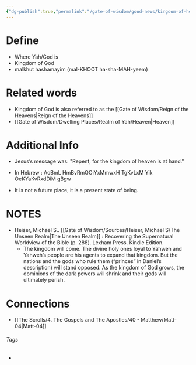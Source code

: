 ```yaml
---
{"dg-publish":true,"permalink":"/gate-of-wisdom/good-news/kingdom-of-heaven/","tags":["#GateWisdom","#KingdomofHeaven","#GoodNews"]}
---
```


# Define
- Where Yah/God is
- Kingdom of God
- malkhut hashamayim (mal-KHOOT ha-sha-MAH-yeem)
# Related words
- Kingdom of God is also referred to as the [[Gate of Wisdom/Reign of the Heavens\|Reign of the Heavens]]
- [[Gate of Wisdom/Dwelling Places/Realm of Yah/Heaven\|Heaven]]

# Additional Info
- Jesus’s message was: "Repent, for the kingdom of heaven is at hand." 

- In Hebrew : AoBmL HmBvRmQOiYxMmwxH TgKvLxM Yik OeKYaKvRxdDiM gBgw

- It is not a future place, it is a present state of being.

# NOTES
- Heiser, Michael S.. [[Gate of Wisdom/Sources/Heiser, Michael S/The Unseen Realm\|The Unseen Realm]] : Recovering the Supernatural Worldview of the Bible (p. 288). Lexham Press. Kindle Edition. 
	- The kingdom will come. The divine holy ones loyal to Yahweh and Yahweh’s people are his agents to expand that kingdom. But the nations and the gods who rule them (“princes” in Daniel’s description) will stand opposed. As the kingdom of God grows, the dominions of the dark powers will shrink and their gods will ultimately perish.


# Connections
- [[The Scrolls/4. The Gospels and The Apostles/40 - Matthew/Matt-04\|Matt-04]]

###### Tags
-